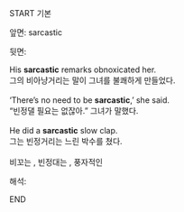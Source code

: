 START
기본

앞면:
sarcastic


뒷면:
<div><div>His <strong>sarcastic</strong> remarks obnoxicated her. </div><div><div>그의 비아냥거리는 말이 그녀를 불쾌하게 만들었다.</div></div></div><div><br></div><div><div>‘There’s no need to be <strong>sarcastic</strong>,’ she said. </div><div><div>“빈정댈 필요는 없잖아.” 그녀가 말했다.</div></div></div><div><br></div><div><div>He did a <strong>sarcastic</strong> slow clap. </div><div><div>그는 빈정거리는 느린 박수를 쳤다.</div></div></div><div><br></div><div>비꼬는 , 빈정대는 , 풍자적인</div>


해석:

END